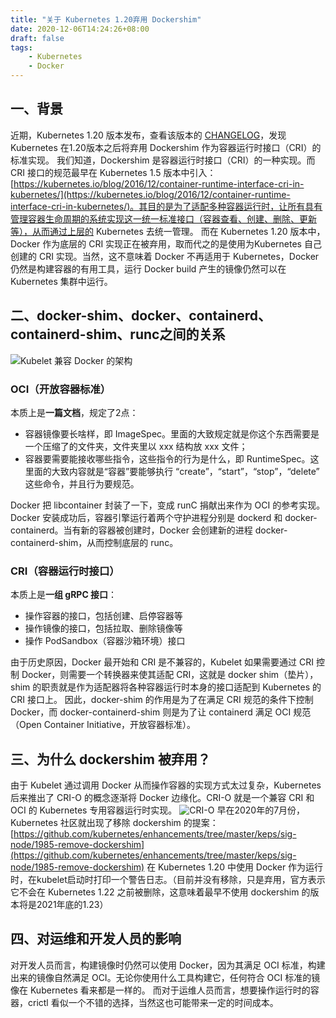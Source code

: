 ```yaml
---
title: "关于 Kubernetes 1.20弃用 Dockershim"
date: 2020-12-06T14:24:26+08:00
draft: false
tags:
    - Kubernetes
    - Docker
---
```


## 一、背景
近期，Kubernetes 1.20 版本发布，查看该版本的 [CHANGELOG](https://github.com/kubernetes/kubernetes/blob/master/CHANGELOG/CHANGELOG-1.20.md#deprecation)，发现 Kubernetes 在1.20版本之后将弃用 Dockershim 作为容器运行时接口（CRI）的标准实现。
我们知道，Dockershim 是容器运行时接口（CRI）的一种实现。而 CRI 接口的规范最早在 Kubernetes 1.5 版本中引入：[https://kubernetes.io/blog/2016/12/container-runtime-interface-cri-in-kubernetes/](https://kubernetes.io/blog/2016/12/container-runtime-interface-cri-in-kubernetes/)。其目的是为了适配多种容器运行时，让所有具有管理容器生命周期的系统实现这一统一标准接口（容器查看、创建、删除、更新等），从而通过上层的 Kubernetes 去统一管理。
而在 Kubernetes 1.20 版本中，Docker 作为底层的 CRI 实现正在被弃用，取而代之的是使用为Kubernetes 自己创建的 CRI 实现。当然，这不意味着 Docker 不再适用于 Kubernetes，Docker 仍然是构建容器的有用工具，运行 Docker build 产生的镜像仍然可以在 Kubernetes 集群中运行。
## 二、docker-shim、docker、containerd、containerd-shim、runc之间的关系
![Kubelet 兼容 Docker 的架构](https://img-blog.csdnimg.cn/20201206162401902.png)
### OCI（开放容器标准）
本质上是**一篇文档**，规定了2点：
- 容器镜像要长啥样，即 ImageSpec。里面的大致规定就是你这个东西需要是一个压缩了的文件夹，文件夹里以 xxx 结构放 xxx 文件；
- 容器要需要能接收哪些指令，这些指令的行为是什么，即 RuntimeSpec。这里面的大致内容就是“容器”要能够执行 “create”，“start”，“stop”，“delete” 这些命令，并且行为要规范。

Docker 把 libcontainer 封装了一下，变成 runC 捐献出来作为 OCI 的参考实现。
Docker 安装成功后，容器引擎运行着两个守护进程分别是 dockerd 和 docker-containerd。当有新的容器被创建时，Docker 会创建新的进程 docker-containerd-shim，从而控制底层的 runc。
### CRI（容器运行时接口）
本质上是**一组 gRPC 接口**：
- 操作容器的接口，包括创建、启停容器等
- 操作镜像的接口，包括拉取、删除镜像等
- 操作 PodSandbox（容器沙箱环境）接口

由于历史原因，Docker 最开始和 CRI 是不兼容的，Kubelet 如果需要通过 CRI 控制 Docker，则需要一个转换器来使其适配 CRI，这就是 docker shim（垫片），shim 的职责就是作为适配器将各种容器运行时本身的接口适配到 Kubernetes 的 CRI 接口上。
因此，docker-shim 的作用是为了在满足 CRI 规范的条件下控制 Docker，而 docker-containerd-shim 则是为了让 containerd 满足 OCI 规范（Open Container Initiative，开放容器标准）。
## 三、为什么 dockershim 被弃用？
由于 Kubelet 通过调用 Docker 从而操作容器的实现方式太过复杂，Kubernetes 后来推出了 CRI-O 的概念逐渐将 Docker 边缘化。CRI-O 就是一个兼容 CRI 和 OCI 的 Kubernetes 专用容器运行时实现。
![CRI-O](https://img-blog.csdnimg.cn/20201206200322806.png)
早在2020年的7月份，Kubernetes 社区就出现了移除 dockershim 的提案：[https://github.com/kubernetes/enhancements/tree/master/keps/sig-node/1985-remove-dockershim](https://github.com/kubernetes/enhancements/tree/master/keps/sig-node/1985-remove-dockershim)
在 Kubernetes 1.20 中使用 Docker 作为运行时，在kubelet启动时打印一个警告日志。（目前并没有移除，只是弃用，官方表示它不会在 Kubernetes 1.22 之前被删除，这意味着最早不使用 dockershim 的版本将是2021年底的1.23）
## 四、对运维和开发人员的影响
对开发人员而言，构建镜像时仍然可以使用 Docker，因为其满足 OCI 标准，构建出来的镜像自然满足 OCI。无论你使用什么工具构建它，任何符合 OCI 标准的镜像在 Kubernetes 看来都是一样的。
而对于运维人员而言，想要操作运行时的容器，crictl 看似一个不错的选择，当然这也可能带来一定的时间成本。